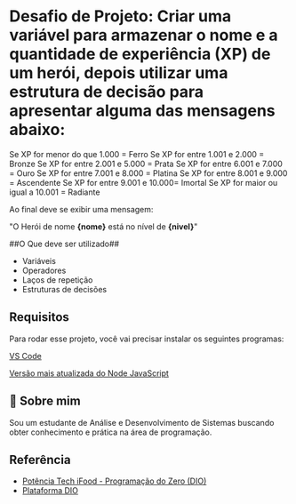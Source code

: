 
# Desafio de Projeto: Criar uma variável para armazenar o nome e a quantidade de experiência (XP) de um herói, depois utilizar uma estrutura de decisão para apresentar alguma das mensagens abaixo:


Se XP for menor do que 1.000 = Ferro
Se XP for entre 1.001 e 2.000 = Bronze
Se XP for entre 2.001 e 5.000 = Prata
Se XP for entre 6.001 e 7.000 = Ouro
Se XP for entre 7.001 e 8.000 = Platina
Se XP for entre 8.001 e 9.000 = Ascendente
Se XP for entre 9.001 e 10.000= Imortal
Se XP for maior ou igual a 10.001 = Radiante

Ao final deve se exibir uma mensagem:

"O Herói de nome **{nome}** está no nível de **{nivel}**"

##O Que deve ser utilizado##

- Variáveis
- Operadores
- Laços de repetição
- Estruturas de decisões

## Requisitos

Para rodar esse projeto, você vai precisar instalar os seguintes programas:

[VS Code](https://code.visualstudio.com/)

[Versão mais atualizada do Node JavaScript](https://nodejs.org/en)




## 🚀 Sobre mim
Sou um estudante de Análise e Desenvolvimento de Sistemas buscando obter conhecimento e prática na área de programação.


## Referência

 - [Potência Tech iFood - Programação do Zero (DIO)](https://web.dio.me/track/potencia-tech-ifood-programacao-do-zero)
 - [Plataforma DIO](https://dio.me)

